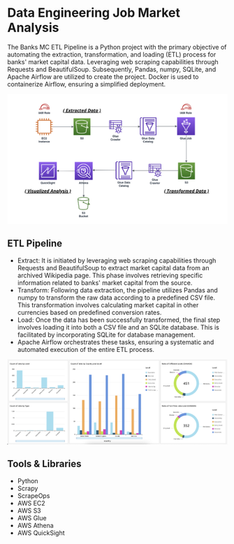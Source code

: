 # Data Engineering Job Market Analysis
The Banks MC ETL Pipeline is a Python project with the primary objective of automating the extraction, transformation, and loading (ETL) process for banks' market capital data. Leveraging web scraping capabilities through Requests and BeautifulSoup. Subsequently, Pandas, numpy, SQLite, and Apache Airflow are utilized to create the project. Docker is used to containerize Airflow, ensuring a simplified deployment.

<p align="center">
  <img src="arch-v1.png" />
</p>

## ETL Pipeline
- Extract: It is initiated by leveraging web scraping capabilities through Requests and BeautifulSoup to extract market capital data from an archived Wikipedia page. This phase involves retrieving specific information related to banks' market capital from the source.
- Transform: Following data extraction, the pipeline utilizes Pandas and numpy to transform the raw data according to a predefined CSV file. This transformation involves calculating market capital in other currencies based on predefined conversion rates.
- Load: Once the data has been successfully transformed, the final step involves loading it into both a CSV file and an SQLite database. This is facilitated by incorporating SQLite for database management.
- Apache Airflow orchestrates these tasks, ensuring a systematic and automated execution of the entire ETL process.

<p align="center">
  <img src="analysis-v1.png" />
</p>

## Tools & Libraries
- Python
- Scrapy
- ScrapeOps
- AWS EC2
- AWS S3
- AWS Glue
- AWS Athena
- AWS QuickSight
